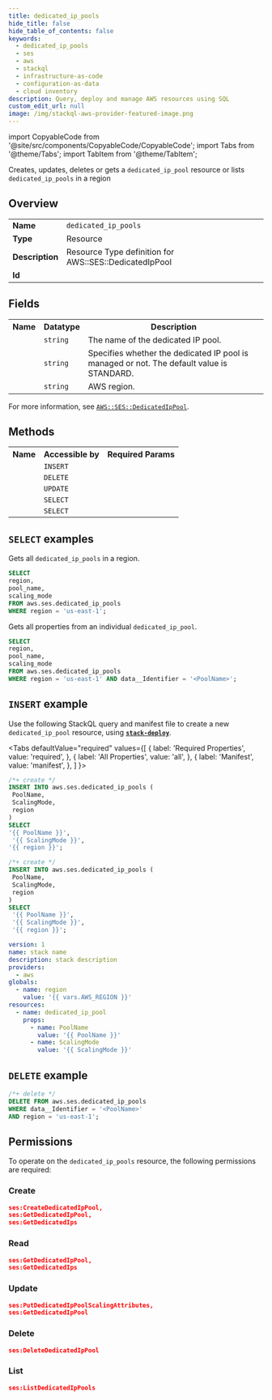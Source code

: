 ```yaml
---
title: dedicated_ip_pools
hide_title: false
hide_table_of_contents: false
keywords:
  - dedicated_ip_pools
  - ses
  - aws
  - stackql
  - infrastructure-as-code
  - configuration-as-data
  - cloud inventory
description: Query, deploy and manage AWS resources using SQL
custom_edit_url: null
image: /img/stackql-aws-provider-featured-image.png
---
```


import CopyableCode from '@site/src/components/CopyableCode/CopyableCode';
import Tabs from '@theme/Tabs';
import TabItem from '@theme/TabItem';

Creates, updates, deletes or gets a <code>dedicated_ip_pool</code> resource or lists <code>dedicated_ip_pools</code> in a region

## Overview
<table>
<tbody>
<tr><td><b>Name</b></td><td><code>dedicated_ip_pools</code></td></tr>
<tr><td><b>Type</b></td><td>Resource</td></tr>
<tr><td><b>Description</b></td><td>Resource Type definition for AWS::SES::DedicatedIpPool</td></tr>
<tr><td><b>Id</b></td><td><CopyableCode code="aws.ses.dedicated_ip_pools" /></td></tr>
</tbody>
</table>

## Fields
<table>
<tbody>
<tr><th>Name</th><th>Datatype</th><th>Description</th></tr><tr><td><CopyableCode code="pool_name" /></td><td><code>string</code></td><td>The name of the dedicated IP pool.</td></tr>
<tr><td><CopyableCode code="scaling_mode" /></td><td><code>string</code></td><td>Specifies whether the dedicated IP pool is managed or not. The default value is STANDARD.</td></tr>
<tr><td><CopyableCode code="region" /></td><td><code>string</code></td><td>AWS region.</td></tr>
</tbody>
</table>

For more information, see <a href="https://docs.aws.amazon.com/AWSCloudFormation/latest/UserGuide/aws-resource-ses-dedicatedippool.html"><code>AWS::SES::DedicatedIpPool</code></a>.

## Methods

<table>
<tbody>
  <tr>
    <th>Name</th>
    <th>Accessible by</th>
    <th>Required Params</th>
  </tr>
  <tr>
    <td><CopyableCode code="create_resource" /></td>
    <td><code>INSERT</code></td>
    <td><CopyableCode code="region" /></td>
  </tr>
  <tr>
    <td><CopyableCode code="delete_resource" /></td>
    <td><code>DELETE</code></td>
    <td><CopyableCode code="data__Identifier, region" /></td>
  </tr>
  <tr>
    <td><CopyableCode code="update_resource" /></td>
    <td><code>UPDATE</code></td>
    <td><CopyableCode code="data__Identifier, data__PatchDocument, region" /></td>
  </tr>
  <tr>
    <td><CopyableCode code="list_resources" /></td>
    <td><code>SELECT</code></td>
    <td><CopyableCode code="region" /></td>
  </tr>
  <tr>
    <td><CopyableCode code="get_resource" /></td>
    <td><code>SELECT</code></td>
    <td><CopyableCode code="data__Identifier, region" /></td>
  </tr>
</tbody>
</table>

## `SELECT` examples
Gets all <code>dedicated_ip_pools</code> in a region.
```sql
SELECT
region,
pool_name,
scaling_mode
FROM aws.ses.dedicated_ip_pools
WHERE region = 'us-east-1';
```
Gets all properties from an individual <code>dedicated_ip_pool</code>.
```sql
SELECT
region,
pool_name,
scaling_mode
FROM aws.ses.dedicated_ip_pools
WHERE region = 'us-east-1' AND data__Identifier = '<PoolName>';
```

## `INSERT` example

Use the following StackQL query and manifest file to create a new <code>dedicated_ip_pool</code> resource, using [__`stack-deploy`__](https://pypi.org/project/stack-deploy/).

<Tabs
    defaultValue="required"
    values={[
      { label: 'Required Properties', value: 'required', },
      { label: 'All Properties', value: 'all', },
      { label: 'Manifest', value: 'manifest', },
    ]
}>
<TabItem value="required">

```sql
/*+ create */
INSERT INTO aws.ses.dedicated_ip_pools (
 PoolName,
 ScalingMode,
 region
)
SELECT 
'{{ PoolName }}',
 '{{ ScalingMode }}',
'{{ region }}';
```
</TabItem>
<TabItem value="all">

```sql
/*+ create */
INSERT INTO aws.ses.dedicated_ip_pools (
 PoolName,
 ScalingMode,
 region
)
SELECT 
 '{{ PoolName }}',
 '{{ ScalingMode }}',
 '{{ region }}';
```
</TabItem>
<TabItem value="manifest">

```yaml
version: 1
name: stack name
description: stack description
providers:
  - aws
globals:
  - name: region
    value: '{{ vars.AWS_REGION }}'
resources:
  - name: dedicated_ip_pool
    props:
      - name: PoolName
        value: '{{ PoolName }}'
      - name: ScalingMode
        value: '{{ ScalingMode }}'

```
</TabItem>
</Tabs>

## `DELETE` example

```sql
/*+ delete */
DELETE FROM aws.ses.dedicated_ip_pools
WHERE data__Identifier = '<PoolName>'
AND region = 'us-east-1';
```

## Permissions

To operate on the <code>dedicated_ip_pools</code> resource, the following permissions are required:

### Create
```json
ses:CreateDedicatedIpPool,
ses:GetDedicatedIpPool,
ses:GetDedicatedIps
```

### Read
```json
ses:GetDedicatedIpPool,
ses:GetDedicatedIps
```

### Update
```json
ses:PutDedicatedIpPoolScalingAttributes,
ses:GetDedicatedIpPool
```

### Delete
```json
ses:DeleteDedicatedIpPool
```

### List
```json
ses:ListDedicatedIpPools
```
